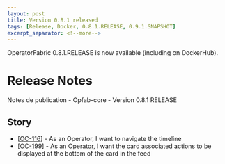 ```yaml
---
layout: post
title: Version 0.8.1 released
tags: [Release, Docker, 0.8.1.RELEASE, 0.9.1.SNAPSHOT]
excerpt_separator: <!--more-->
---
```

OperatorFabric 0.8.1.RELEASE is now available (including on DockerHub).
<!--more-->

# Release Notes
   
   Notes de publication - Opfab-core - Version 0.8.1 RELEASE

       

<h2>        Story

</h2>

<ul>

<li>[<a href='https://opfab.atlassian.net/browse/OC-116'>OC-116</a>] -         As an Operator, I want to navigate the timeline

</li>

<li>[<a href='https://opfab.atlassian.net/browse/OC-199'>OC-199</a>] -         As an Operator, I want the card associated actions to be displayed at the bottom of the card in the feed

</li>

</ul>

           